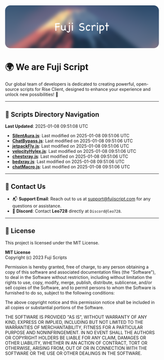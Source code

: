 ![Banner](.github/b.webp)

# 🌍 **We are Fuji Script**

Our global team of developers is dedicated to creating powerful, open-source scripts for Rise Client, designed to enhance your experience and unlock new possibilities! 🌟

---
<!-- SCRIPTS_NAVIGATION_START -->
## 📂 **Scripts Directory Navigation**

**Last Updated**: 2025-01-08 09:51:08 UTC

- **[SilentAura.js](scripts/SilentAura.js)**: Last modified on 2025-01-08 09:51:06 UTC
- **[ChatBypass.js](scripts/ChatBypass.js)**: Last modified on 2025-01-08 09:51:06 UTC
- **[jetpackFly.js](scripts/jetpackFly.js)**: Last modified on 2025-01-08 09:51:06 UTC
- **[velocityHylex.js](scripts/velocityHylex.js)**: Last modified on 2025-01-08 09:51:06 UTC
- **[chestxray.js](scripts/chestxray.js)**: Last modified on 2025-01-08 09:51:06 UTC
- **[bedxray.js](scripts/bedxray.js)**: Last modified on 2025-01-08 09:51:06 UTC
- **[chatMacro.js](scripts/chatMacro.js)**: Last modified on 2025-01-08 09:51:06 UTC

<!-- SCRIPTS_NAVIGATION_END -->

---

## 💬 **Contact Us**  
- 📬 **Support Email**: Reach out to us at [support@fujiscript.com](mailto:support@fujiscript.com) for any questions or assistance.  
- 💬 **Discord**: Contact **Leo728** directly at `Discord@leo728`.

---

## 📜 **License**

This project is licensed under the MIT License.  

**MIT License**  
Copyright (c) 2023 Fuji Scripts  

Permission is hereby granted, free of charge, to any person obtaining a copy of this software and associated documentation files (the "Software"), to deal in the Software without restriction, including without limitation the rights to use, copy, modify, merge, publish, distribute, sublicense, and/or sell copies of the Software, and to permit persons to whom the Software is furnished to do so, subject to the following conditions:  

The above copyright notice and this permission notice shall be included in all copies or substantial portions of the Software.  

THE SOFTWARE IS PROVIDED "AS IS", WITHOUT WARRANTY OF ANY KIND, EXPRESS OR IMPLIED, INCLUDING BUT NOT LIMITED TO THE WARRANTIES OF MERCHANTABILITY, FITNESS FOR A PARTICULAR PURPOSE AND NONINFRINGEMENT. IN NO EVENT SHALL THE AUTHORS OR COPYRIGHT HOLDERS BE LIABLE FOR ANY CLAIM, DAMAGES OR OTHER LIABILITY, WHETHER IN AN ACTION OF CONTRACT, TORT OR OTHERWISE, ARISING FROM, OUT OF OR IN CONNECTION WITH THE SOFTWARE OR THE USE OR OTHER DEALINGS IN THE SOFTWARE.  
